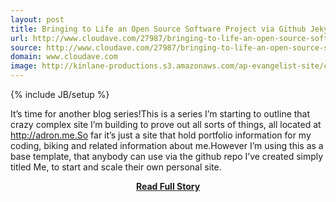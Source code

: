 ```yaml
---
layout: post
title: Bringing to Life an Open Source Software Project via Github Jekyll – Part 1
url: http://www.cloudave.com/27987/bringing-to-life-an-open-source-software-project-via-github-jekyll-part-1/
source: http://www.cloudave.com/27987/bringing-to-life-an-open-source-software-project-via-github-jekyll-part-1/
domain: www.cloudave.com
image: http://kinlane-productions.s3.amazonaws.com/ap-evangelist-site/curated/screenshots/7852_www_cloudave_com.png
---
```

{% include JB/setup %}<p>It’s time for another blog series!This is a series I’m starting to outline that crazy complex site I’m building to prove out all sorts of things, all located at http://adron.me.So far it’s just a site that hold portfolio information for my coding, biking and related information about me.However I’m using this as a base template, that anybody can use via the github repo I’ve created simply titled Me, to start and scale their own personal site.</p>
<center><p><a href="http://www.cloudave.com/27987/bringing-to-life-an-open-source-software-project-via-github-jekyll-part-1/" style='padding:25px; font-sze:18px; font-weight: bold;'>Read Full Story</a></p></center>
